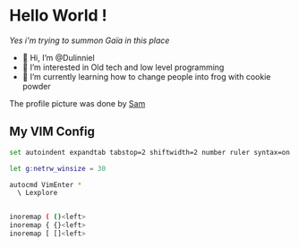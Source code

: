 # Hello World !
*Yes i'm trying to summon Gaïa in this place*

- 👋 Hi, I’m @Dulinniel
- 👀 I’m interested in Old tech and low level programming
- 🌱 I’m currently learning how to change people into frog with cookie powder

The profile picture was done by [Sam](https://www.instagram.com/sami.et.un.peu.d.art/)

## My VIM Config

```bash
set autoindent expandtab tabstop=2 shiftwidth=2 number ruler syntax=on

let g:netrw_winsize = 30

autocmd VimEnter * 
  \ Lexplore


inoremap ( ()<left>
inoremap { {}<left>
inoremap [ []<left>
```
